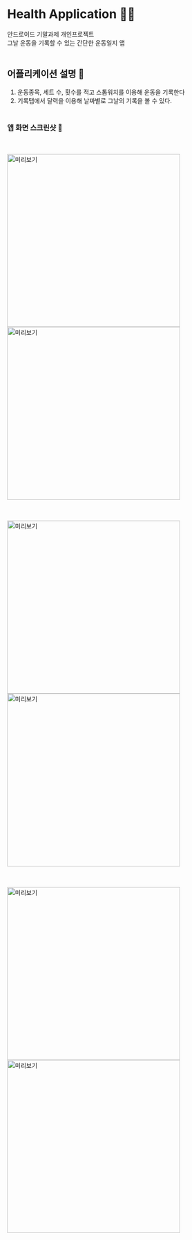 # Health Application 🏋️‍♀️
안드로이드 기말과제 개인프로젝트 <br>
그날 운동을 기록할 수 있는 간단한 운동일지 앱
<br><br>
## 어플리케이션 설명 📱
1. 운동종목, 세트 수, 횟수를 적고 스톱워치를 이용해 운동을 기록한다
2. 기록탭에서 달력을 이용해 날짜별로 그날의 기록을 볼 수 있다. 
<br><br>
### 앱 화면 스크린샷 👀

<br><br>
<img width="400" src="./README/Health_Application.png" alt="미리보기">
<img width="400" src="./README/Health_Application2.png" alt="미리보기">

<br><br>
<img width="400" src="./README/Health_Application3.png" alt="미리보기">
<img width="400" src="./README/Health_Application4.png" alt="미리보기">

<br><br>
<img width="400" src="./README/Health_Application5.png" alt="미리보기">
<img width="400" src="./README/Health_Application6.png" alt="미리보기">
